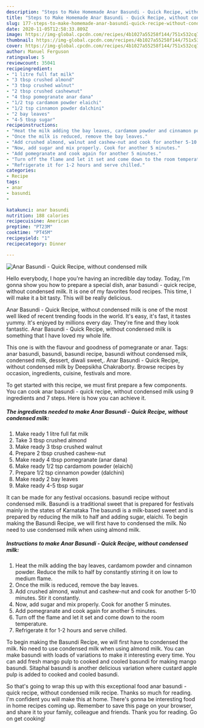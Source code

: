 ```yaml
---
description: "Steps to Make Homemade Anar Basundi - Quick Recipe, without condensed milk"
title: "Steps to Make Homemade Anar Basundi - Quick Recipe, without condensed milk"
slug: 177-steps-to-make-homemade-anar-basundi-quick-recipe-without-condensed-milk
date: 2020-11-05T12:58:33.809Z
image: https://img-global.cpcdn.com/recipes/4b1027a55258f144/751x532cq70/anar-basundi-quick-recipe-without-condensed-milk-recipe-main-photo.jpg
thumbnail: https://img-global.cpcdn.com/recipes/4b1027a55258f144/751x532cq70/anar-basundi-quick-recipe-without-condensed-milk-recipe-main-photo.jpg
cover: https://img-global.cpcdn.com/recipes/4b1027a55258f144/751x532cq70/anar-basundi-quick-recipe-without-condensed-milk-recipe-main-photo.jpg
author: Manuel Ferguson
ratingvalue: 5
reviewcount: 35041
recipeingredient:
- "1 litre full fat milk"
- "3 tbsp crushed almond"
- "3 tbsp crushed walnut"
- "2 tbsp crushed cashewnut"
- "4 tbsp pomegranate anar dana"
- "1/2 tsp cardamom powder elaichi"
- "1/2 tsp cinnamon powder dalchini"
- "2 bay leaves"
- "4-5 tbsp sugar"
recipeinstructions:
- "Heat the milk adding the bay leaves, cardamom powder and cinnamon powder. Reduce the milk to half by constantly stirring it on low to medium flame."
- "Once the milk is reduced, remove the bay leaves."
- "Add crushed almond, walnut and cashew-nut and cook for another 5-10 minutes. Stir it constantly."
- "Now, add sugar and mix properly. Cook for another 5 minutes."
- "Add pomegranate and cook again for another 5 minutes."
- "Turn off the flame and let it set and come down to the room temperature."
- "Refrigerate it for 1-2 hours and serve chilled."
categories:
- Recipe
tags:
- anar
- basundi
- 

katakunci: anar basundi  
nutrition: 188 calories
recipecuisine: American
preptime: "PT23M"
cooktime: "PT45M"
recipeyield: "1"
recipecategory: Dinner

---
```



![Anar Basundi - Quick Recipe, without condensed milk](https://img-global.cpcdn.com/recipes/4b1027a55258f144/751x532cq70/anar-basundi-quick-recipe-without-condensed-milk-recipe-main-photo.jpg)

Hello everybody, I hope you're having an incredible day today. Today, I'm gonna show you how to prepare a special dish, anar basundi - quick recipe, without condensed milk. It is one of my favorites food recipes. This time, I will make it a bit tasty. This will be really delicious.

Anar Basundi - Quick Recipe, without condensed milk is one of the most well liked of recent trending foods in the world. It's easy, it's fast, it tastes yummy. It's enjoyed by millions every day. They're fine and they look fantastic. Anar Basundi - Quick Recipe, without condensed milk is something that I have loved my whole life.

This one is with the flavour and goodness of pomegranate or anar. Tags: anar basundi, basundi, basundi recipe, basundi without condensed milk, condensed milk, dessert, diwali sweet,. Anar Basundi - Quick Recipe, without condensed milk by Deepsikha Chakraborty. Browse recipes by occasion, ingredients, cuisine, festivals and more.


To get started with this recipe, we must first prepare a few components. You can cook anar basundi - quick recipe, without condensed milk using 9 ingredients and 7 steps. Here is how you can achieve it.

<!--inarticleads1-->

##### The ingredients needed to make Anar Basundi - Quick Recipe, without condensed milk:

1. Make ready 1 litre full fat milk
1. Take 3 tbsp crushed almond
1. Make ready 3 tbsp crushed walnut
1. Prepare 2 tbsp crushed cashew-nut
1. Make ready 4 tbsp pomegranate (anar dana)
1. Make ready 1/2 tsp cardamom powder (elaichi)
1. Prepare 1/2 tsp cinnamon powder (dalchini)
1. Make ready 2 bay leaves
1. Make ready 4-5 tbsp sugar


It can be made for any festival occasions. basundi recipe without condensed milk. Basundi is a traditional sweet that is prepared for festivals mainly in the states of Karnataka The basundi is a milk-based sweet and is prepared by reducing the milk to half and adding sugar, elaichi. To begin making the Basundi Recipe, we will first have to condensed the milk. No need to use condensed milk when using almond milk. 

<!--inarticleads2-->

##### Instructions to make Anar Basundi - Quick Recipe, without condensed milk:

1. Heat the milk adding the bay leaves, cardamom powder and cinnamon powder. Reduce the milk to half by constantly stirring it on low to medium flame.
1. Once the milk is reduced, remove the bay leaves.
1. Add crushed almond, walnut and cashew-nut and cook for another 5-10 minutes. Stir it constantly.
1. Now, add sugar and mix properly. Cook for another 5 minutes.
1. Add pomegranate and cook again for another 5 minutes.
1. Turn off the flame and let it set and come down to the room temperature.
1. Refrigerate it for 1-2 hours and serve chilled.


To begin making the Basundi Recipe, we will first have to condensed the milk. No need to use condensed milk when using almond milk. You can make basundi with loads of variations to make it interesting every time. You can add fresh mango pulp to cooked and cooled basundi for making mango basundi. Sitaphal basundi is another delicious variation where custard apple pulp is added to cooked and cooled basundi. 

So that's going to wrap this up with this exceptional food anar basundi - quick recipe, without condensed milk recipe. Thanks so much for reading. I'm confident you will make this at home. There's gonna be interesting food in home recipes coming up. Remember to save this page on your browser, and share it to your family, colleague and friends. Thank you for reading. Go on get cooking!
